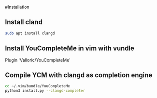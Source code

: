 #Installation
## Install cland
```bash
sudo apt install clangd
```
## Install YouCompleteMe in vim with vundle
Plugin 'Valloric/YouCompleteMe'

## Compile YCM with clangd as completion engine
```bash
cd ~/.vim/bundle/YouCompleteMe
python3 install.py --clangd-completer
```
